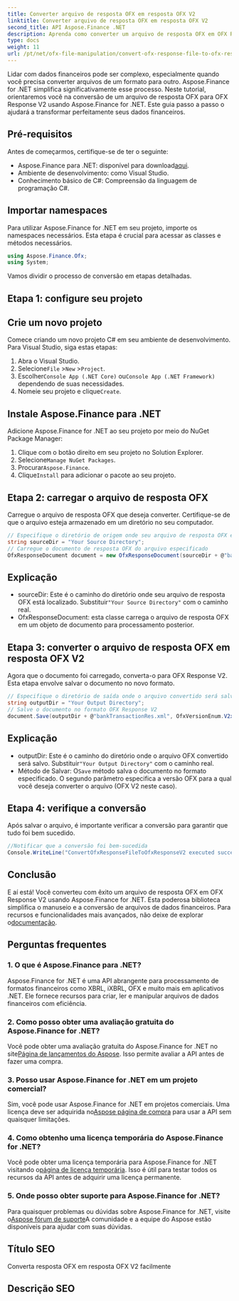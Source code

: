 ```yaml
---
title: Converter arquivo de resposta OFX em resposta OFX V2
linktitle: Converter arquivo de resposta OFX em resposta OFX V2
second_title: API Aspose.Finance .NET
description: Aprenda como converter um arquivo de resposta OFX em OFX Response V2 usando Aspose.Finance for .NET. Guia passo a passo com instruções detalhadas e exemplos de código.
type: docs
weight: 11
url: /pt/net/ofx-file-manipulation/convert-ofx-response-file-to-ofx-response-v2/
---
```

Lidar com dados financeiros pode ser complexo, especialmente quando você precisa converter arquivos de um formato para outro. Aspose.Finance for .NET simplifica significativamente esse processo. Neste tutorial, orientaremos você na conversão de um arquivo de resposta OFX para OFX Response V2 usando Aspose.Finance for .NET. Este guia passo a passo o ajudará a transformar perfeitamente seus dados financeiros.
## Pré-requisitos
Antes de começarmos, certifique-se de ter o seguinte:
-  Aspose.Finance para .NET: disponível para download[aqui](https://releases.aspose.com/finance/net/).
- Ambiente de desenvolvimento: como Visual Studio.
- Conhecimento básico de C#: Compreensão da linguagem de programação C#.
## Importar namespaces
Para utilizar Aspose.Finance for .NET em seu projeto, importe os namespaces necessários. Esta etapa é crucial para acessar as classes e métodos necessários.
```csharp
using Aspose.Finance.Ofx;
using System;
```
Vamos dividir o processo de conversão em etapas detalhadas.
## Etapa 1: configure seu projeto
## Crie um novo projeto
Comece criando um novo projeto C# em seu ambiente de desenvolvimento. Para Visual Studio, siga estas etapas:
1. Abra o Visual Studio.
2.  Selecione`File` >`New` >`Project`.
3.  Escolher`Console App (.NET Core)` ou`Console App (.NET Framework)` dependendo de suas necessidades.
4.  Nomeie seu projeto e clique`Create`.
## Instale Aspose.Finance para .NET
Adicione Aspose.Finance for .NET ao seu projeto por meio do NuGet Package Manager:
1. Clique com o botão direito em seu projeto no Solution Explorer.
2.  Selecione`Manage NuGet Packages`.
3.  Procurar`Aspose.Finance`.
4.  Clique`Install` para adicionar o pacote ao seu projeto.
## Etapa 2: carregar o arquivo de resposta OFX
Carregue o arquivo de resposta OFX que deseja converter. Certifique-se de que o arquivo esteja armazenado em um diretório no seu computador.
```csharp
// Especifique o diretório de origem onde seu arquivo de resposta OFX está localizado
string sourceDir = "Your Source Directory";
// Carregue o documento de resposta OFX do arquivo especificado
OfxResponseDocument document = new OfxResponseDocument(sourceDir + @"bankTransactionRes.sgml");
```
## Explicação
-  sourceDir: Este é o caminho do diretório onde seu arquivo de resposta OFX está localizado. Substituir`"Your Source Directory"` com o caminho real.
- OfxResponseDocument: esta classe carrega o arquivo de resposta OFX em um objeto de documento para processamento posterior.
## Etapa 3: converter o arquivo de resposta OFX em resposta OFX V2
Agora que o documento foi carregado, converta-o para OFX Response V2. Esta etapa envolve salvar o documento no novo formato.
```csharp
// Especifique o diretório de saída onde o arquivo convertido será salvo
string outputDir = "Your Output Directory";
// Salve o documento no formato OFX Response V2
document.Save(outputDir + @"bankTransactionRes.xml", OfxVersionEnum.V2x);
```
## Explicação
-  outputDir: Este é o caminho do diretório onde o arquivo OFX convertido será salvo. Substituir`"Your Output Directory"` com o caminho real.
-  Método de Salvar: O`Save` método salva o documento no formato especificado. O segundo parâmetro especifica a versão OFX para a qual você deseja converter o arquivo (OFX V2 neste caso).
## Etapa 4: verifique a conversão
Após salvar o arquivo, é importante verificar a conversão para garantir que tudo foi bem sucedido.
```csharp
//Notificar que a conversão foi bem-sucedida
Console.WriteLine("ConvertOfxResponseFileToOfxResponseV2 executed successfully.");
```
## Conclusão
 E aí está! Você converteu com êxito um arquivo de resposta OFX em OFX Response V2 usando Aspose.Finance for .NET. Esta poderosa biblioteca simplifica o manuseio e a conversão de arquivos de dados financeiros. Para recursos e funcionalidades mais avançados, não deixe de explorar o[documentação](https://reference.aspose.com/finance/net/).
## Perguntas frequentes
### 1. O que é Aspose.Finance para .NET?
Aspose.Finance for .NET é uma API abrangente para processamento de formatos financeiros como XBRL, iXBRL, OFX e muito mais em aplicativos .NET. Ele fornece recursos para criar, ler e manipular arquivos de dados financeiros com eficiência.
### 2. Como posso obter uma avaliação gratuita do Aspose.Finance for .NET?
 Você pode obter uma avaliação gratuita do Aspose.Finance for .NET no site[Página de lançamentos do Aspose](https://releases.aspose.com/). Isso permite avaliar a API antes de fazer uma compra.
### 3. Posso usar Aspose.Finance for .NET em um projeto comercial?
 Sim, você pode usar Aspose.Finance for .NET em projetos comerciais. Uma licença deve ser adquirida no[Aspose página de compra](https://purchase.aspose.com/buy) para usar a API sem quaisquer limitações.
### 4. Como obtenho uma licença temporária do Aspose.Finance for .NET?
 Você pode obter uma licença temporária para Aspose.Finance for .NET visitando o[página de licença temporária](https://purchase.aspose.com/temporary-license/). Isso é útil para testar todos os recursos da API antes de adquirir uma licença permanente.
### 5. Onde posso obter suporte para Aspose.Finance for .NET?
 Para quaisquer problemas ou dúvidas sobre Aspose.Finance for .NET, visite o[Aspose fórum de suporte](https://forum.aspose.com/c/finance/43)A comunidade e a equipe do Aspose estão disponíveis para ajudar com suas dúvidas.
## Título SEO
Converta resposta OFX em resposta OFX V2 facilmente
## Descrição SEO